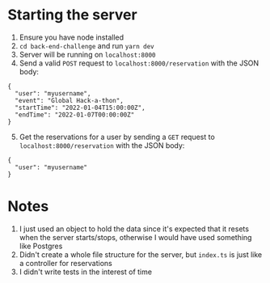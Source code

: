 # Starting the server
1. Ensure you have node installed
2. `cd back-end-challenge` and run `yarn dev`
3. Server will be running on `localhost:8000`
4. Send a valid `POST` request to `localhost:8000/reservation` with the JSON body:

```
{
  "user": "myusername",
  "event": "Global Hack-a-thon",
  "startTime": "2022-01-04T15:00:00Z",
  "endTime": "2022-01-07T00:00:00Z"
}
```

5. Get the reservations for a user by sending a `GET` request to `localhost:8000/reservation` with the JSON body:
```
{
  "user": "myusername"
}
```

# Notes
1. I just used an object to hold the data since it's expected that it resets when the server starts/stops, otherwise I would have used something like Postgres
2. Didn't create a whole file structure for the server, but `index.ts` is just like a controller for reservations
3. I didn't write tests in the interest of time
